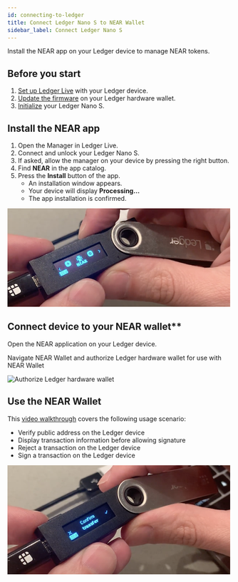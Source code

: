 ```yaml
---
id: connecting-to-ledger
title: Connect Ledger Nano S to NEAR Wallet
sidebar_label: Connect Ledger Nano S
---
```



Install the NEAR app on your Ledger device to manage NEAR tokens.

## Before you start

1. [Set up Ledger Live](https://support.ledger.com/hc/en-us/articles/360006395233) with your Ledger device.
2. [Update the firmware](https://support.ledger.com/hc/en-us/articles/360002731113) on your Ledger hardware wallet.
3. [Initialize](https://support.ledgerwallet.com/hc/en-us/articles/360000613793) your Ledger Nano S.

## Install the NEAR app

1. Open the Manager in Ledger Live.
2. Connect and unlock your Ledger Nano S.
3. If asked, allow the manager on your device by pressing the right button.
4. Find **NEAR** in the app catalog.
5. Press the **Install** button of the app.
   - An installation window appears.
   - Your device will display **Processing…**
   - The app installation is confirmed.

![Install the NEAR app](/docs/assets/ledger-01.png)

## Connect device to your NEAR wallet**

Open the NEAR application on your Ledger device.

Navigate NEAR Wallet and authorize Ledger hardware wallet for use with NEAR Wallet

![Authorize Ledger hardware wallet](/docs/assets/ledger-mobile.gif)


## Use the NEAR Wallet

This [video walkthrough](https://drive.google.com/file/d/1t_or_1G-J5KSFpTUgmFEHelXgneDuiwe/view) covers the following usage scenario:

- Verify public address on the Ledger device
- Display transaction information before allowing signature	
- Reject a transaction on the Ledger device
- Sign a transaction on the Ledger device

![Using NEAR Wallet with Ledger Nano S](/docs/assets/ledger-02.png)

